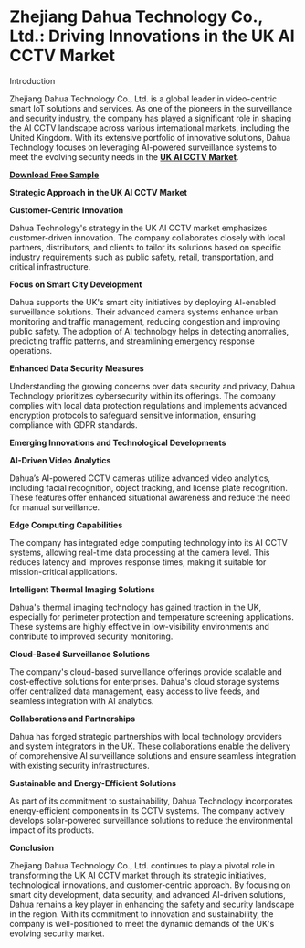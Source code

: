 # Zhejiang Dahua Technology Co., Ltd.: Driving Innovations in the UK AI CCTV Market

Introduction

Zhejiang Dahua Technology Co., Ltd. is a global leader in video-centric smart IoT solutions and services. As one of the pioneers in the surveillance and security industry, the company has played a significant role in shaping the AI CCTV landscape across various international markets, including the United Kingdom. With its extensive portfolio of innovative solutions, Dahua Technology focuses on leveraging AI-powered surveillance systems to meet the evolving security needs in the [**UK AI CCTV Market**](https://www.nextmsc.com/report/uk-ai-cctv-market).

[**Download Free Sample**](https://www.nextmsc.com/uk-ai-cctv-market/request-sample)

**Strategic Approach in the UK AI CCTV Market**

**Customer-Centric Innovation**

Dahua Technology's strategy in the UK AI CCTV market emphasizes customer-driven innovation. The company collaborates closely with local partners, distributors, and clients to tailor its solutions based on specific industry requirements such as public safety, retail, transportation, and critical infrastructure.

**Focus on Smart City Development**

Dahua supports the UK's smart city initiatives by deploying AI-enabled surveillance solutions. Their advanced camera systems enhance urban monitoring and traffic management, reducing congestion and improving public safety. The adoption of AI technology helps in detecting anomalies, predicting traffic patterns, and streamlining emergency response operations.

**Enhanced Data Security Measures**

Understanding the growing concerns over data security and privacy, Dahua Technology prioritizes cybersecurity within its offerings. The company complies with local data protection regulations and implements advanced encryption protocols to safeguard sensitive information, ensuring compliance with GDPR standards.

**Emerging Innovations and Technological Developments**

**AI-Driven Video Analytics**

Dahua’s AI-powered CCTV cameras utilize advanced video analytics, including facial recognition, object tracking, and license plate recognition. These features offer enhanced situational awareness and reduce the need for manual surveillance.

**Edge Computing Capabilities**

The company has integrated edge computing technology into its AI CCTV systems, allowing real-time data processing at the camera level. This reduces latency and improves response times, making it suitable for mission-critical applications.

**Intelligent Thermal Imaging Solutions**

Dahua's thermal imaging technology has gained traction in the UK, especially for perimeter protection and temperature screening applications. These systems are highly effective in low-visibility environments and contribute to improved security monitoring.

**Cloud-Based Surveillance Solutions**

The company's cloud-based surveillance offerings provide scalable and cost-effective solutions for enterprises. Dahua's cloud storage systems offer centralized data management, easy access to live feeds, and seamless integration with AI analytics.

**Collaborations and Partnerships**

Dahua has forged strategic partnerships with local technology providers and system integrators in the UK. These collaborations enable the delivery of comprehensive AI surveillance solutions and ensure seamless integration with existing security infrastructures.

**Sustainable and Energy-Efficient Solutions**

As part of its commitment to sustainability, Dahua Technology incorporates energy-efficient components in its CCTV systems. The company actively develops solar-powered surveillance solutions to reduce the environmental impact of its products.

**Conclusion**

Zhejiang Dahua Technology Co., Ltd. continues to play a pivotal role in transforming the UK AI CCTV market through its strategic initiatives, technological innovations, and customer-centric approach. By focusing on smart city development, data security, and advanced AI-driven solutions, Dahua remains a key player in enhancing the safety and security landscape in the region. With its commitment to innovation and sustainability, the company is well-positioned to meet the dynamic demands of the UK's evolving security market.
